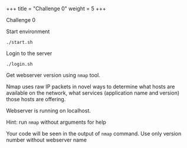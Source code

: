 +++
title = "Challenge 0"
weight = 5
+++

Challenge 0

Start environment

```
./start.sh
```

Login to the server

```
./login.sh
```

Get webserver version using `nmap` tool.

 Nmap uses raw IP packets in novel ways to determine what hosts are available on the network, what services (application name and version) those hosts are offering.

 Webserver is running on localhost.

 Hint: run `nmap` without arguments for help


Your code will be seen in the output of `nmap` command. Use only version number without webserver name